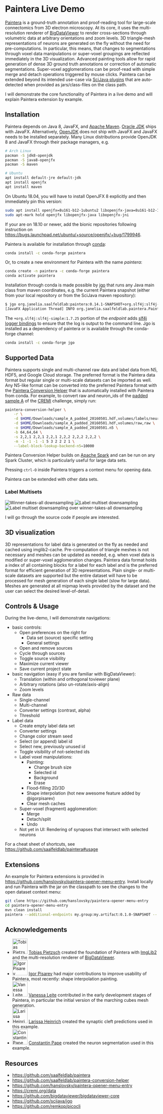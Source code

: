 # Paintera Live Demo

[Paintera](https://github.com/saalfeldlab/paintera) is a ground-truth annotation and proof-reading tool for large-scale connectomics from 3D electron microscopy. At its core, it uses the multi-resolution renderer of [BigDataViewer](https://github.com/bigdataviewer/bigdataviewer-core) to render cross-sections through volumetric data at arbitrary orientations and zoom levels. 3D triangle-mesh representations of neurons are generated on the fly without the need for pre-computations. In particular, this means, that changes to segmentations through voxel data manipulations or super-voxel groupings are reflected immediately in the 3D visualization. Advanced painting tools allow for rapid generation of dense 3D ground truth annotations or correction of automatic segmentations. Super-voxel agglomerations can be proof-read with simple merge and detach operations triggered by mouse clicks. Paintera can be extended beyond its intended use-case via [SciJava plugins](https://github.com/scijava/scijava-common) that are auto-detected when provided as jars/class-files on the class path.

I will demonstrate the core functionality of Paintera in a live demo and will explain Paintera extension by example.

## Installation

Paintera depends on Java 8, JavaFX, and [Apache Maven](https://maven.apache.org). [Oracle
JDK](https://www.oracle.com/technetwork/java/javase/downloads/jdk8-downloads-2133151.html) ships
with JavaFX. Alternatively, [OpenJDK](https://openjdk.java.net/install) does not ship with JavaFX and JavaFX needs to be installed separately. Many Linux distributions provide OpenJDK 8 and JavaFX through their package managers, e.g.

```sh
# Arch Linux
pacman -S jdk8-openjdk
pacman -S java8-openjfx
pacman -S maven

# Ubuntu
apt install default-jre default-jdk
apt install openjfx
apt install maven
```

On Ubuntu 18.04, you will have to install OpenJFX 8 explicitly and then immediately pin this version:

```sh
sudo apt install openjfx=8u161-b12-1ubuntu2 libopenjfx-java=8u161-b12-1ubuntu2 libopenjfx-jni=8u161-b12-1ubuntu2
sudo apt-mark hold openjfx libopenjfx-java libopenjfx-jni
```
If your are on 18.10 or newer, add the bionic repositories following instruction on https://bugs.launchpad.net/ubuntu/+source/openjfx/+bug/1799946.

Paintera is available for installation through [conda](https://conda.io):
```sh
conda install -c conda-forge paintera
```
Or, to create a new environment for Paintera with the name *paintera*:
```sh
conda create -n paintera -c conda-forge paintera
conda activate paintera
```

Installation through conda is made possible by [jgo](https://github.com/scijava/jgo) that runs any Java main class from maven coordinates, e.g. the current Paintera snapshot (either from your local repository or from the SciJava maven repository):
```sh
$ jgo org.janelia.saalfeldlab:paintera:0.14.1-SNAPSHOT+org.slf4j:slf4j-simple:1.7.25 --version
[JavaFX Application Thread] INFO org.janelia.saalfeldlab.paintera.PainteraCommandLineArgs - Paintera version: 0.14.1-SNAPSHOT-7dca6099d77df4841f0edd569d94a5f2353e07cd
```
The `+org.slf4j:slf4j-simple:1.7.25` portion of the *endpoint* adds [slf4j logger bindings](https://www.slf4j.org) to ensure that the log is output to the command line.
Jgo is installed as a dependency of paintera or is available through the conda-forge channel:

```sh
conda install -c conda-forge jgo
```

## Supported Data
Paintera supports single and multi-channel raw data and label data from N5, HDF5, and Google Cloud storage. The preferred format is the Paintera data format but regular single or multi-scale datasets can be imported as well. Any N5-like format can be converted into the preferred Paintera format with the [Paintera Conversion Helper](https://github.com/saalfeldlab/paintera-conversion-helper) that is automatically installed with Paintera from conda. For example, to convert raw and neuron_ids of the [padded sample A](https://cremi.org/static/data/sample_A_padded_20160501.hdf) of the [CREMI](https://cremi.org) challenge, simply run:
```sh
paintera-conversion-helper \
    -r \
    -d $HOME/Downloads/sample_A_padded_20160501.hdf,volumes/labels/neuron_ids,label \
    -d $HOME/Downloads/sample_A_padded_20160501.hdf,volumes/raw,raw \
    -o $HOME/Downloads/sample_A_padded_20160501.n5 \
    -b 64,64,64 \
    -s 2,2,1 2,2,1 2,2,1 2,2,2 2,2,2 2,2,2 \
    -m -1 -1 -1 -1 5 3 2 2 2 1 \
    --label-block-lookup-backend-n5=10000
```

Paintera Conversion Helper builds on [Apache Spark](https://spark.apache.org) and can be run on any Spark Cluster, which is particularly useful for large data sets.

Pressing `ctrl-O` inside Paintera triggers a context menu for opening data.

Paintera can be extended with other data sets.

### Label Multisets

![Winner-takes-all downsampling](mesh-winner-takes-all-cyan.png)
![Label multiset downsampling](mesh-multisets-magenta.png)
![Label multiset downsampling over winner-takes-all downsampling](mesh-multisets-vertices-wta-solid-magenta-cyan.png)

I will go through the source code if people are interested.

## 3D visualization

3D representations for label data is generated on the fly as needed and cached using imglib2-cache. Pre-computation of triangle meshes is not necessary and meshes can be updated as needed, e.g. when voxel data is modified or super-voxel agglomeration changes. Paintera data format holds a index of all containing blocks for a label for each label and is the preferred format for efficient generation of 3D representations. Plain single- or multi-scale datasets are supported but the entire dataset will have to be processed for mesh generation of each single label (slow for large data). Meshes are generated at all mipmap levels provided by the dataset and the user can select the desired level-of-detail.

## Controls & Usage

During the live-demo, I will demonstrate navigations:
 - basic controls:
   - Open preferences on the right for
     - Data set (source) specific setting
     - General settings
   - Open and remove sources
   - Cycle through sources
   - Toggle source visibility
   - Maximize current viewer
   - Save current project state
 - basic navigation (easy if you are familiar with BigDataViewer):
   - Translation (within and orthogonal toviewer plane)
   - Arbitrary rotations (also un-rotate/axis-align)
   - Zoom levels
 - Raw data
   - Single-channel
   - Multi-channel
   - Converter settings (contrast, alpha)
   - Threshold
 - Label data
   - Create empty label data set
   - Converter settings
   - Change color stream seed
   - Select (or append) label id
   - Select new, previously unused id
   - Toggle visibility of not-selected ids
   - Label voxel manipulations:
     - Painting:
       - Change brush size
       - Selected id
       - Background
       - Erase
     - Flood-filling 2D/3D
     - Shape interpolation (hot new awesome feature added by @igorpisarev)
     - Clear mesh caches
   - Super-voxel (fragment) agglomeration:
     - Merge
     - Detach/split
     - Undo
   - Not yet in UI: Rendering of synapses that intersect with selected neurons

For a cheat sheet of shortcuts, see https://github.com/saalfeldlab/paintera#usage

## Extensions

An example for Paintera extensions is provided in https://github.com/hanslovsky/paintera-opener-menu-entry. Install locally and run Paintera with the jar on the classpath to see the changes to the open dataset context menu:

```sh
git clone https://github.com/hanslovsky/paintera-opener-menu-entry
cd paintera-opener-menu-entry
mvn clean install
paintera --additional-endpoints my.group:my.artifact:0.1.0-SNAPSHOT --
```

## Acknowledgements

 - <a href="https://github.com/tpietzsch"><img src="https://avatars2.githubusercontent.com/u/622070?s=460&v=4" alt="Tobias Pietzsch" width="50"></a> [Tobias Pietzsch](https://github.com/tpietzsch) created the foundation of Paintera with [ImgLib2](https://github.com/imglib/imglib2) and the multi-resolution renderer of [BigDataViewer](https://github.com/bigdataviewer/bigdataviewer-core).
 - <a href="https://github.com/igorpisarev"><img src="https://avatars3.githubusercontent.com/u/6253116?s=400&v=4" alt="Igor Pisarev" width="50"></a> [Igor Pisarev](https://github.com/igorpisarev) had major contributions to improve usability of Paintera, most recently: shape interpolation painting.
 - <a href="https://github.com/ssinhaleite"><img src="https://avatars2.githubusercontent.com/u/22590761?s=460&v=4" alt="Vanessa Leite" width="50"></a> [Vanessa Leite](https://github.com/ssinhaleite) contributed in the early development stages of Paintera, in particular the initial version of the marching cubes mesh generation.
 - <a href="https://github.com/neptunes5thmoon"><img src="https://avatars3.githubusercontent.com/u/7736327?s=460&v=4" alt="Larissa Heinrich" width="50"></a> [Larissa Heinrich](https://github.com/neptunes5thmoon) created the synaptic cleft predictions used in this example.
 - <a href="https://github.com/constantinpape"><img src="https://scholar.google.de/citations?view_op=medium_photo&user=idkzOIUAAAAJ&citpid=1" alt="Constantin Pape" width="50"></a> [Constantin Pape](https://github.com/constantinpape) created the neuron segmentation used in this example.

## Resources

 - https://github.com/saalfeldlab/paintera
 - https://github.com/saalfeldlab/paintera-conversion-helper
 - https://github.com/hanslovsky/paintera-opener-menu-entry
 - https://cremi.org/data
 - https://github.com/bigdataviewer/bigdataviewer-core
 - https://github.com/scijava/jgo
 - https://github.com/remkop/picocli
 
